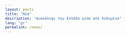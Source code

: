 ```yaml
---
layout: posts
title: "Νέα"
description: "Aνακάλυψε την Ελλάδα μέσα από δεδομένα"
lang: "gr"
permalink: /news/
---
```


